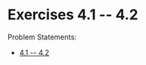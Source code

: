 # Exercises 4.1 -- 4.2

Problem Statements:

- [4.1 -- 4.2](https://fullstackopen.com/en/part4/structure_of_backend_application_introduction_to_testing#exercises-4-1-4-2)
